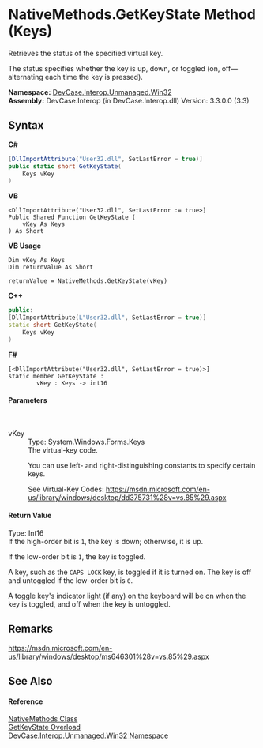 # NativeMethods.GetKeyState Method (Keys)
 

Retrieves the status of the specified virtual key. 

 The status specifies whether the key is up, down, or toggled (on, off—alternating each time the key is pressed).

**Namespace:**&nbsp;<a href="N_DevCase_Interop_Unmanaged_Win32">DevCase.Interop.Unmanaged.Win32</a><br />**Assembly:**&nbsp;DevCase.Interop (in DevCase.Interop.dll) Version: 3.3.0.0 (3.3)

## Syntax

**C#**<br />
``` C#
[DllImportAttribute("User32.dll", SetLastError = true)]
public static short GetKeyState(
	Keys vKey
)
```

**VB**<br />
``` VB
<DllImportAttribute("User32.dll", SetLastError := true>]
Public Shared Function GetKeyState ( 
	vKey As Keys
) As Short
```

**VB Usage**<br />
``` VB Usage
Dim vKey As Keys
Dim returnValue As Short

returnValue = NativeMethods.GetKeyState(vKey)
```

**C++**<br />
``` C++
public:
[DllImportAttribute(L"User32.dll", SetLastError = true)]
static short GetKeyState(
	Keys vKey
)
```

**F#**<br />
``` F#
[<DllImportAttribute("User32.dll", SetLastError = true)>]
static member GetKeyState : 
        vKey : Keys -> int16 

```


#### Parameters
&nbsp;<dl><dt>vKey</dt><dd>Type: System.Windows.Forms.Keys<br />The virtual-key code. 

 You can use left- and right-distinguishing constants to specify certain keys. 

 See Virtual-Key Codes: <a href="https://msdn.microsoft.com/en-us/library/windows/desktop/dd375731%28v=vs.85%29.aspx" target="_blank">https://msdn.microsoft.com/en-us/library/windows/desktop/dd375731%28v=vs.85%29.aspx</a></dd></dl>

#### Return Value
Type: Int16<br />If the high-order bit is `1`, the key is down; otherwise, it is up. 

 If the low-order bit is `1`, the key is toggled. 

 A key, such as the `CAPS LOCK` key, is toggled if it is turned on. The key is off and untoggled if the low-order bit is `0`. 

 A toggle key's indicator light (if any) on the keyboard will be on when the key is toggled, and off when the key is untoggled.

## Remarks
<a href="https://msdn.microsoft.com/en-us/library/windows/desktop/ms646301%28v=vs.85%29.aspx" target="_blank">https://msdn.microsoft.com/en-us/library/windows/desktop/ms646301%28v=vs.85%29.aspx</a>

## See Also


#### Reference
<a href="T_DevCase_Interop_Unmanaged_Win32_NativeMethods">NativeMethods Class</a><br /><a href="Overload_DevCase_Interop_Unmanaged_Win32_NativeMethods_GetKeyState">GetKeyState Overload</a><br /><a href="N_DevCase_Interop_Unmanaged_Win32">DevCase.Interop.Unmanaged.Win32 Namespace</a><br />